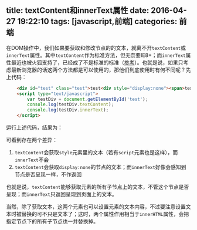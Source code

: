 title: textContent和innerText属性
date: 2016-04-27 19:22:10
tags: [javascript,前端]
categories: 前端
---
在DOM操作中，我们如果要获取和修改节点的的文本，就离不开`textContent`或`innerText`属性。其中`textContent`作为标准方法，但无奈要IE8+；而`innerText`属性最近也被火狐支持了，已经成了不是标准的标准（[参考](http://caniuse.com/#search=innerText)）。也就是说，如果只考虑最新浏览器的话这两个方法都是可以使用的，那他们到底使用时有何不同呢？先上代码：

```html
    <div id="test" class="test">test<div style="display:none"><span>test</span></div><style>hi</style></div> 
    <script type="text/javascript">
        var testDiv = document.getElementById('test');
        console.log(testDiv.textContent);
        console.log(testDiv.innerText);
    </script>
```

运行上述代码，结果为：

可看到存在两个差异：
1. `textContent`会获取`style`元素里的文本（若有`script`元素也是这样），而`innerText`不会
2. `textContent`会获取`display:none`的节点的文本；而`innerText`好像会感知到节点是否呈现一样，不作返回

也就是说，`textContent`能够获取元素的所有子节点上的文本，不管这个节点是否呈现；而`innerText`只返回呈现到页面上的文本。

当然，除了获取文本，这两个元素也可以设置元素的文本内容，不过要注意设置文本时被替换的可不只是文本了；这时，两个属性作用相当于`innerHTML`属性，会把指定节点下的所有子节点也一并替换掉。



